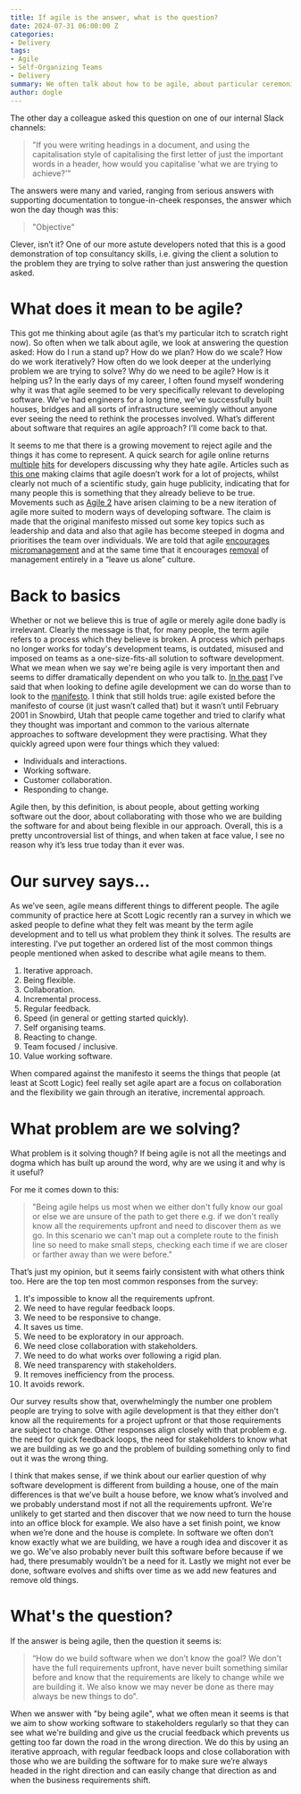 ```yaml
---
title: If agile is the answer, what is the question?
date: 2024-07-31 06:00:00 Z
categories:
- Delivery
tags:
- Agile
- Self-Organizing Teams
- Delivery
summary: We often talk about how to be agile, about particular ceremonies and processes but what problem is it we are trying to solve? In this post I'll take a look at what we mean when we talk about agile, what it's come to represent and what the point is behind aiming for agility.
author: dogle
---
```


The other day a colleague asked this question on one of our internal Slack channels: 

> "If you were writing headings in a document, and using the capitalisation style of capitalising the first letter of just the important words in a header, how would you capitalise 'what we are trying to achieve?'"

The answers were many and varied, ranging from serious answers with supporting documentation to tongue-in-cheek responses, the answer which won the day though was this: 

> "Objective"

Clever, isn’t it? One of our more astute developers noted that this is a good demonstration of top consultancy skills, i.e. giving the client a solution to the problem they are trying to solve rather than just answering the question asked.

# What does it mean to be agile?

This got me thinking about agile (as that’s my particular itch to scratch right now). So often when we talk about agile, we look at answering the question asked: How do I run a stand up? How do we plan? How do we scale? How do we work iteratively? How often do we look deeper at the underlying problem we are trying to solve? Why do we need to be agile? How is it helping us? In the early days of my career, I often found myself wondering why it was that agile seemed to be very specifically relevant to developing software. We’ve had engineers for a long time, we’ve successfully built houses, bridges and all sorts of infrastructure seemingly without anyone ever seeing the need to rethink the processes involved. What’s different about software that requires an agile approach? I’ll come back to that.

It seems to me that there is a growing movement to reject agile and the things it has come to represent. A quick search for agile online returns [multiple](https://www.reddit.com/r/programming/comments/hygojk/i_hate_agile_development_because_its_been_coopted/) [hits](https://news.ycombinator.com/item?id=5406384) for developers discussing why they hate agile. Articles such as [this one](https://www.theregister.com/2024/06/05/agile_failure_rates/) making claims that agile doesn’t work for a lot of projects, whilst clearly not much of a scientific study, gain huge publicity, indicating that for many people this is something that they already believe to be true. Movements such as [Agile 2](https://agile2.net/) have arisen claiming to be a new iteration of agile more suited to modern ways of developing software. The claim is made that the original manifesto missed out some key topics such as leadership and data and also that agile has become steeped in dogma and prioritises the team over individuals. We are told that agile [encourages micromanagement](https://age-of-product.com/agile-micromanagement/) and at the same time that it encourages [removal](https://kenschwaber.wordpress.com/2011/04/24/agility-and-pmi/) of management entirely in a “leave us alone” culture. 

# Back to basics

Whether or not we believe this is true of agile or merely agile done badly is irrelevant. Clearly the message is that, for many people, the term agile refers to a process which they believe is broken. A process which perhaps no longer works for today's development teams, is outdated, misused and imposed on teams as a one-size-fits-all solution to software development. What we mean when we say we're being agile is very important then and seems to differ dramatically dependent on who you talk to. 
[In the past](https://blog.scottlogic.com/2024/04/17/is-agile-the-answer.html) I’ve said that when looking to define agile development we can do worse than to look to the [manifesto](https://agilemanifesto.org/). I think that still holds true: agile existed before the manifesto of course (it just wasn’t called that) but it wasn’t until February 2001 in Snowbird, Utah that people came together and tried to clarify what they thought was important and common to the various alternate approaches to software development they were practising. What they quickly agreed upon were four things which they valued: 

- Individuals and interactions.
- Working software.
- Customer collaboration.
- Responding to change.

Agile then, by this definition, is about people, about getting working software out the door, about collaborating with those who we are building the software for and about being flexible in our approach. Overall, this is a pretty uncontroversial list of things, and when taken at face value, I see no reason why it’s less true today than it ever was. 

# Our survey says...

As we’ve seen, agile means different things to different people. The agile community of practice here at Scott Logic recently ran a survey in which we asked people to define what they felt was meant by the term agile development and to tell us what problem they think it solves. The results are interesting. I've put together an ordered list of the most common things people mentioned when asked to describe what agile means to them.  

1. Iterative approach.
2. Being flexible.
3. Collaboration.
4. Incremental process.
5. Regular feedback.
6. Speed (in general or getting started quickly).
7. Self organising teams.
8. Reacting to change.
9. Team focused / inclusive.
10. Value working software.

When compared against the manifesto it seems the things that people (at least at Scott Logic) feel really set agile apart are a focus on collaboration and the flexibility we gain through an iterative, incremental approach.

# What problem are we solving?

What problem is it solving though? If being agile is not all the meetings and dogma which has built up around the word, why are we using it and why is it useful? 

For me it comes down to this: 

> "Being agile helps us most when we either don't fully know our goal or else we are unsure of the path to get there e.g. if we don't really know all the requirements upfront and need to discover them as we go. In this scenario we can't map out a complete route to the finish line so need to make small steps, checking each time if we are closer or farther away than we were before."

That’s just my opinion, but it seems fairly consistent with what others think too. Here are the top ten most common responses from the survey:

1. It's impossible to know all the requirements upfront.
2. We need to have regular feedback loops.
3. We need to be responsive to change.
4. It saves us time.
5. We need to be exploratory in our approach.
6. We need close collaboration with stakeholders.
7. We need to do what works over following a rigid plan.
8. We need transparency with stakeholders.
9. It removes inefficiency from the process.
10. It avoids rework.

Our survey results show that, overwhelmingly the number one problem people are trying to solve with agile development is that they either don’t know all the requirements for a project upfront or that those requirements are subject to change. Other responses align closely with that problem e.g. the need for quick feedback loops, the need for stakeholders to know what we are building as we go and the problem of building something only to find out it was the wrong thing. 

I think that makes sense, if we think about our earlier question of why software development is different from building a house, one of the main differences is that we've built a house before, we know what’s involved and we probably understand most if not all the requirements upfront. We're unlikely to get started and then discover that we now need to turn the house into an office block for example. We also have a set finish point, we know when we’re done and the house is complete. In software we often don’t know exactly what we are building, we have a rough idea and discover it as we go. We've also probably never built this software before because if we had, there presumably wouldn’t be a need for it. Lastly we might not ever be done, software evolves and shifts over time as we add new features and remove old things.

# What's the question?

If the answer is being agile, then the question it seems is:

> “How do we build software when we don’t know the goal? We don't have the full requirements upfront, have never built something similar before and know that the requirements are likely to change while we are building it. We also know we may never be done as there may always be new things to do".

When we answer with "by being agile", what we often mean it seems is that we aim to show working software to stakeholders regularly so that they can see what we're building and give us the crucial feedback which prevents us getting too far down the road in the wrong direction. We do this by using an iterative approach, with regular feedback loops and close collaboration with those who we are building the software for to make sure we’re always headed in the right direction and can easily change that direction as and when the business requirements shift.
